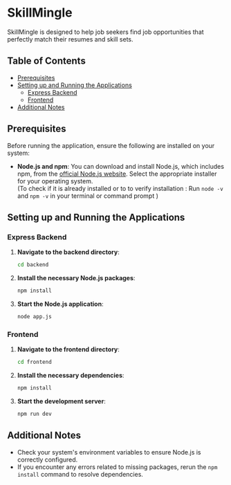# SkillMingle

SkillMingle is designed to help job seekers find job opportunities that perfectly match their resumes and skill sets.

## Table of Contents

- [Prerequisites](#prerequisites)
- [Setting up and Running the Applications](#setting-up-and-running-the-applications)
  - [Express Backend](#express-backend)
  - [Frontend](#frontend)
- [Additional Notes](#additional-notes)

## Prerequisites

Before running the application, ensure the following are installed on your system:

- **Node.js and npm**: You can download and install Node.js, which includes npm, from the [official Node.js website](https://nodejs.org/). Select the appropriate installer for your operating system.  
  (To check if it is already installed or to to verify installation : Run `node -v` and `npm -v` in your terminal or command prompt )
  

## Setting up and Running the Applications

### Express Backend

1. **Navigate to the backend directory**:
    ```bash
    cd backend
    ```

2. **Install the necessary Node.js packages**:
    ```bash
    npm install
    ```

3. **Start the Node.js application**:
    ```bash
    node app.js
    ```

### Frontend

1. **Navigate to the frontend directory**:
    ```bash
    cd frontend
    ```

2. **Install the necessary dependencies**:
    ```bash
    npm install
    ```

3. **Start the development server**:
    ```bash
    npm run dev
    ```

## Additional Notes

- Check your system's environment variables to ensure Node.js is correctly configured.
- If you encounter any errors related to missing packages, rerun the `npm install` command to resolve dependencies.
